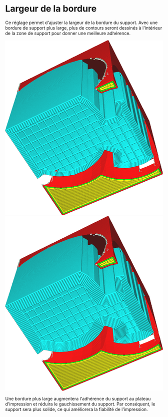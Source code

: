 Largeur de la bordure
====
Ce réglage permet d'ajuster la largeur de la bordure du support. Avec une bordure de support plus large, plus de contours seront dessinés à l'intérieur de la zone de support pour donner une meilleure adhérence.

![2mm de largeur](../../../articles/images/support_brim_2mm.png)
![4mm de largeur](../../../articles/images/support_brim_4mm.png)

Une bordure plus large augmentera l'adhérence du support au plateau d'impression et réduira le gauchissement du support. Par conséquent, le support sera plus solide, ce qui améliorera la fiabilité de l'impression.
